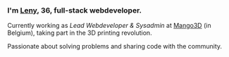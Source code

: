### I'm [Leny](//leny.me), 36, full-stack webdeveloper.

Currently working as _Lead Webdeveloper & Sysadmin_ at [Mango3D](//mango3d.io) (in Belgium), taking part in the 3D printing revolution.

Passionate about solving problems and sharing code with the community.

